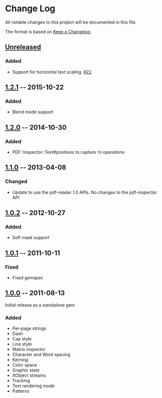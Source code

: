# Change Log

All notable changes to this project will be documented in this file.

The format is based on [Keep a Changelog](http://keepachangelog.com/).


## [Unreleased]()

### Added

* Support for horizontal text scaling. [#22]()


## [1.2.1]() -- 2015-10-22

### Added

* Blend mode support


## [1.2.0]() -- 2014-10-30

### Added

* PDF::Inspector::Text#positions to capture `Td` operations


## [1.1.0]() -- 2013-04-08

### Changed

* Update to use the pdf-reader 1.0 APIs. No changes to the pdf-inspector API


## [1.0.2]() -- 2012-10-27

### Added

* Soft mask support


## [1.0.1]() -- 2011-10-11

### Fixed

* Fixed gemspec



## [1.0.0] -- 2011-08-13

Initial release as a standalone gem

### Added

* Per-page strings
* Dash
* Cap style
* Line style
* Matrix inspector
* Character and Word spacing
* Kerning
* Color space
* Graphic state
* XObject streams
* Tracking
* Text rendering mode
* Patterns



[Unreleased]: https://github.com/prawnpdf/pdf-inspector/compare/1.2.1...HEAD
[1.2.1]: https://github.com/prawnpdf/pdf-inspector/compare/1.2.0...1.2.1
[1.2.0]: https://github.com/prawnpdf/pdf-inspector/compare/1.1.0...1.2.0
[1.1.0]: https://github.com/prawnpdf/pdf-inspector/compare/1.0.2...1.1.0
[1.0.2]: https://github.com/prawnpdf/pdf-inspector/compare/1.0.1...1.0.2
[1.0.1]: https://github.com/prawnpdf/pdf-inspector/compare/1.0.0...1.0.1
[1.0.0]: https://github.com/prawnpdf/pdf-inspector/commits/1.0.0

[#22]: https://github.com/prawnpdf/pdf-inspector/pull/22
